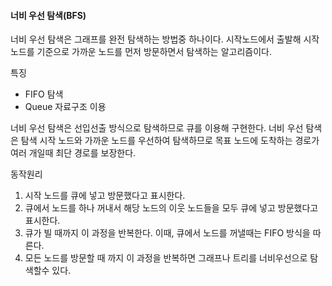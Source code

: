 #### 너비 우선 탐색(BFS)
너비 우선 탐색은 그래프를 완전 탐색하는 방법중 하나이다.
시작노드에서 출발해 시작 노드를 기준으로 가까운 노드를 먼저 방문하면서 탐색하는 알고리즘이다.

특징
- FIFO 탐색
- Queue 자료구조 이용

너비 우선 탐색은 선입선출 방식으로 탐색하므로 큐를 이용해 구현한다. 너비 우선 탐색은 탐색 시작 노드와 가까운 노드를 우선하여 탐색하므로 목표 노드에 도착하는 경로가 여러 개일때 최단 경로를 보장한다.

동작원리
1. 시작 노드를 큐에 넣고 방문했다고 표시한다.
2. 큐에서 노드를 하나 꺼내서 해당 노드의 이웃 노드들을 모두 큐에 넣고 방문했다고 표시한다.
3. 큐가 빌 때까지 이 과정을 반복한다. 이때, 큐에서 노드를 꺼낼때는 FIFO 방식을 따른다.
4. 모든 노드를 방문할 때 까지 이 과정을 반복하면 그래프나 트리를 너비우선으로 탐색할수 있다.


